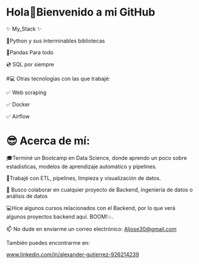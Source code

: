 # Hola👋Bienvenido a mi GitHub

✨ My_Stack ✨

🐍Python y sus interminables bibliotecas

🐼Pandas Para todo

:cd: SQL por siempre

#:computer: Otras tecnologías con las que trabajé:

✅ Web scraping

✅ Docker

✅ Airflow

# :sunglasses: Acerca de mí:

🎓Terminé un Bootcamp en Data Science, donde aprendo un poco sobre estadísticas, modelos de aprendizaje automático y pipelines.

🔧Trabajé con ETL, pipelines, limpieza y visualización de datos.

:satellite: Busco colaborar en cualquier proyecto de  Backend, ingeniería de datos o análisis de datos

💻Hice algunos cursos relacionados con el Backend, por lo que verá algunos proyectos backend aquí. BOOM!:boom:.

:mailbox: No dude en enviarme un correo electrónico: Aljose30@gmail.com

También puedes encontrarme en:

www.linkedin.com/in/alexander-gutierrez-926214239
